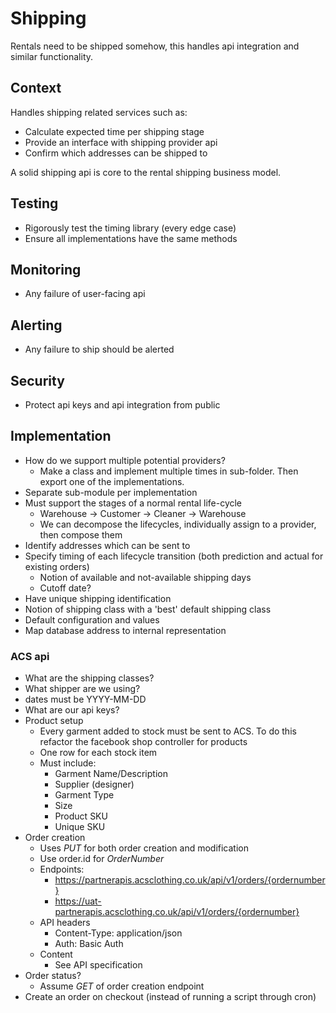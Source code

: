 # Shipping
Rentals need to be shipped somehow, this handles api integration and similar functionality.

## Context
Handles shipping related services such as:
- Calculate expected time per shipping stage
- Provide an interface with shipping provider api
- Confirm which addresses can be shipped to

A solid shipping api is core to the rental shipping business model.

## Testing
- Rigorously test the timing library (every edge case)
- Ensure all implementations have the same methods

## Monitoring
- Any failure of user-facing api

## Alerting
- Any failure to ship should be alerted

## Security
- Protect api keys and api integration from public

## Implementation
- How do we support multiple potential providers?
    - Make a class and implement multiple times in sub-folder. Then export one of the implementations.
- Separate sub-module per implementation
- Must support the stages of a normal rental life-cycle
    - Warehouse -> Customer -> Cleaner -> Warehouse
    - We can decompose the lifecycles, individually assign to a provider, then compose them
- Identify addresses which can be sent to
- Specify timing of each lifecycle transition (both prediction and actual for existing orders)
    - Notion of available and not-available shipping days
    - Cutoff date?
- Have unique shipping identification
- Notion of shipping class with a 'best' default shipping class
- Default configuration and values
- Map database address to internal representation

### ACS api
- What are the shipping classes?
- What shipper are we using?
- dates must be YYYY-MM-DD
- What are our api keys?
- Product setup
    - Every garment added to stock must be sent to ACS. To do this refactor the facebook shop controller for products
    - One row for each stock item
    - Must include:
        - Garment Name/Description
        - Supplier (designer)
        - Garment Type
        - Size
        - Product SKU
        - Unique SKU
- Order creation
    - Uses *PUT* for both order creation and modification
    - Use order.id for *OrderNumber*
    - Endpoints:
        - https://partnerapis.acsclothing.co.uk/api/v1/orders/{ordernumber}
        - https://uat-partnerapis.acsclothing.co.uk/api/v1/orders/{ordernumber}
    - API headers
        - Content-Type: application/json
        - Auth: Basic Auth
    - Content
        - See API specification
- Order status?
    - Assume *GET* of order creation endpoint
- Create an order on checkout (instead of running a script through cron)
